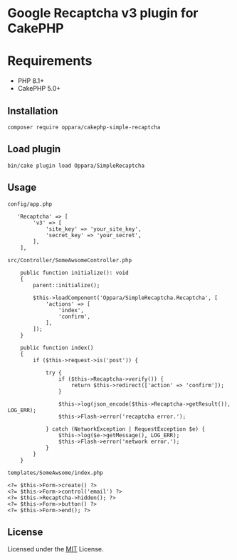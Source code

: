 # Google Recaptcha v3 plugin for CakePHP

# Requirements

* PHP 8.1+
* CakePHP 5.0+
 
## Installation

```
composer require oppara/cakephp-simple-recaptcha
```

## Load plugin

```
bin/cake plugin load Oppara/SimpleRecaptcha
```


## Usage

`config/app.php`
```
   'Recaptcha' => [
        'v3' => [
            'site_key' => 'your_site_key',
            'secret_key' => 'your_secret',
        ],
    ],
```

`src/Controller/SomeAwsomeController.php`
```
    public function initialize(): void
    {
        parent::initialize();

        $this->loadComponent('Oppara/SimpleRecaptcha.Recaptcha', [
            'actions' => [
                'index',
                'confirm',
            ],
        ]);
    }

    public function index()
    {
        if ($this->request->is('post')) {

            try {
                if ($this->Recaptcha->verify()) {
                    return $this->redirect(['action' => 'confirm']);
                }

                $this->log(json_encode($this->Recaptcha->getResult()), LOG_ERR);
                $this->Flash->error('recaptcha error.');

            } catch (NetworkException | RequestException $e) {
                $this->log($e->getMessage(), LOG_ERR);
                $this->Flash->error('network error.');
            }
        }
    }
```

`templates/SomeAwsome/index.php`
```
<?= $this->Form->create() ?>
<?= $this->Form->control('email') ?>
<?= $this->Recaptcha->hidden(); ?>
<?= $this->Form->button() ?>
<?= $this->Form->end(); ?>
```

## License

Licensed under the [MIT](http://www.opensource.org/licenses/mit-license.php) License.
